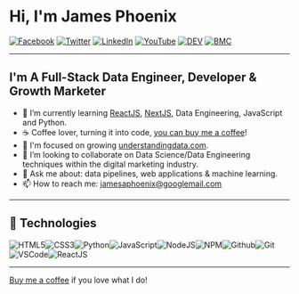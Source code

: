 # Hi, I'm James Phoenix

[![Facebook](https://img.shields.io/badge/Facebook-%231877F2.svg?&style=flat-square&logo=facebook&logoColor=white)](https://www.facebook.com/jamesaphoenix/) [![Twitter](https://img.shields.io/badge/Twitter-%231DA1F2.svg?&style=flat-square&logo=twitter&logoColor=white)](https://twitter.com/jamesaphoenix12) [![LinkedIn](https://img.shields.io/badge/LinkedIn-%230077B5.svg?&style=flat-square&logo=linkedin&logoColor=white)](https://www.linkedin.com/in/jamesphoenix/) [![YouTube](https://img.shields.io/badge/YouTube-%23FF0000.svg?&style=flat-square&logo=youtube&logoColor=white)](https://www.youtube.com/channel/UCLKL6bVqM1WM8VJavfokGSg)
[![DEV](https://img.shields.io/badge/DEV-%23000000.svg?&style=flat-square&logo=dev.to&logoColor=white)](https://dev.to/jamesaphoenix) [![BMC](https://img.shields.io/badge/BuyMeaCoffee-%23FFDD00.svg?&style=flat-square&logo=buy-me-a-coffee&logoColor=black)](https://www.buymeacoffee.com/jamesaphoenix)

---

## I'm A Full-Stack Data Engineer, Developer & Growth Marketer

- 🌱  I’m currently learning [ReactJS](https://reactjs.org/), [NextJS](https://nextjs.org/), Data Engineering, JavaScript and Python.
- ☕ Coffee lover, turning it into code, [you can buy me a coffee](https://www.buymeacoffee.com/jamesaphoenix)!
- 🔭  I'm focused on growing [understandingdata.com](https://understandingdata.com/).
- 👯  I’m looking to collaborate on Data Science/Data Engineering techniques within the digital marketing industry.
- 💬  Ask me about: data pipelines, web applications & machine learning.
- 📫  How to reach me: jamesaphoenix@googlemail.com

---

## :wrench: Technologies

![HTML5](https://img.icons8.com/color/30/html-5.png)![CSS3](https://img.icons8.com/color/30/css3.png)![Python](https://img.icons8.com/color/30/000000/python.png)![JavaScript](https://img.icons8.com/color/30/javascript.png)![NodeJS](https://img.icons8.com/color/30/nodejs.png)![NPM](https://img.icons8.com/color/30/npm.png)![Github](https://img.icons8.com/material-outlined/30/github.png)![Git](https://img.icons8.com/color/30/git.png)![VSCode](https://img.icons8.com/color/30/visual-studio-code-2019.png)![ReactJS](https://img.icons8.com/color/30/react-native.png)

---

[Buy me a coffee](https://www.buymeacoffee.com/jamesaphoenix) if you love what I do!
